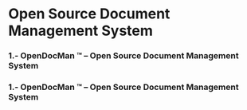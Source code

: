 # Open Source Document Management System
### 1.- OpenDocMan ™ – Open Source Document Management System
### 1.- OpenDocMan ™ – Open Source Document Management System



